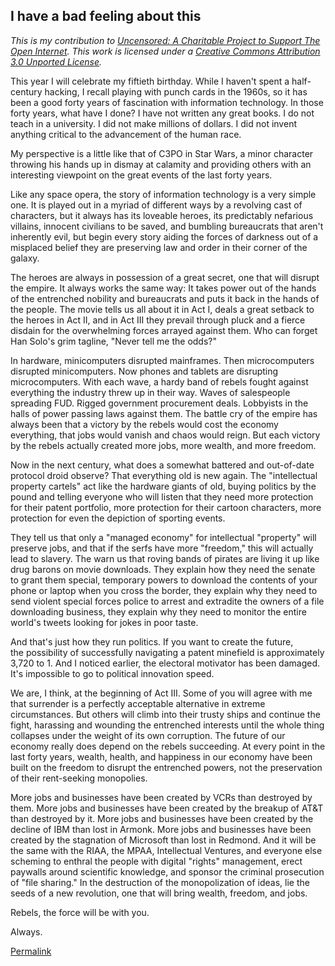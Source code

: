 ## I have a bad feeling about this

_This is my contribution to [Uncensored: A Charitable Project to Support The Open Internet](http://leanpub.com/uncensored). This work is licensed under a [Creative Commons Attribution 3.0 Unported License](http://creativecommons.org/licenses/by/3.0/)._

This year I will celebrate my fiftieth birthday. While I haven't spent a half-century hacking, I recall playing with punch cards in the 1960s, so it has been a good forty years of fascination with information technology. In those forty years, what have I done? I have not written any great books. I do not teach in a university. I did not make millions of dollars. I did not invent anything critical to the advancement of the human race.

My perspective is a little like that of C3PO in Star Wars, a minor character throwing his hands up in dismay at calamity and providing others with an interesting viewpoint on the great events of the last forty years.

Like any space opera, the story of information technology is a very simple one. It is played out in a myriad of different ways by a revolving cast of characters, but it always has its loveable heroes, its predictably nefarious villains, innocent civilians to be saved, and bumbling bureaucrats that aren't inherently evil, but begin every story aiding the forces of darkness out of a misplaced belief they are preserving law and order in their corner of the galaxy.

The heroes are always in possession of a great secret, one that will disrupt the empire. It always works the same way: It takes power out of the hands of the entrenched nobility and bureaucrats and puts it back in the hands of the people. The movie tells us all about it in Act I, deals a great setback to the heroes in Act II, and in Act III they prevail through pluck and a fierce disdain for the overwhelming forces arrayed against them. Who can forget Han Solo's grim tagline, "Never tell me the odds?"

In hardware, minicomputers disrupted mainframes. Then microcomputers disrupted minicomputers. Now phones and tablets are disrupting microcomputers. With each wave, a hardy band of rebels fought against everything the industry threw up in their way. Waves of salespeople spreading FUD. Rigged government procurement deals. Lobbyists in the halls of power passing laws against them. The battle cry of the empire has always been that a victory by the rebels would cost the economy everything, that jobs would vanish and chaos would reign. But each victory by the rebels actually created more jobs, more wealth, and more freedom.

Now in the next century, what does a somewhat battered and out-of-date protocol droid observe? That everything old is new again. The "intellectual property cartels" act like the hardware giants of old, buying politics by the pound and telling everyone who will listen that they need more protection for their patent portfolio, more protection for their cartoon characters, more protection for even the depiction of sporting events.

They tell us that only a "managed economy" for intellectual "property" will preserve jobs, and that if the serfs have more "freedom," this will actually lead to slavery. The warn us that roving bands of pirates are living it up like drug barons on movie downloads. They explain how they need the senate to grant them special, temporary powers to download the contents of your phone or laptop when you cross the border, they explain why they need to send violent special forces police to arrest and extradite the owners of a file downloading business, they explain why they need to monitor the entire world's tweets looking for jokes in poor taste.

And that's just how they run politics. If you want to create the future, the possibility of successfully navigating a patent minefield is approximately 3,720 to 1. And I noticed earlier, the electoral motivator has been damaged. It's impossible to go to political innovation speed.

We are, I think, at the beginning of Act III. Some of you will agree with me that surrender is a perfectly acceptable alternative in extreme circumstances. But others will climb into their trusty ships and continue the fight, harassing and wounding the entrenched interests until the whole thing collapses under the weight of its own corruption. The future of our economy really does depend on the rebels succeeding. At every point in the last forty years, wealth, health, and happiness in our economy have been built on the freedom to disrupt the entrenched powers, not the preservation of their rent-seeking monopolies.

More jobs and businesses have been created by VCRs than destroyed by them. More jobs and businesses have been created by the breakup of AT&T than destroyed by it. More jobs and businesses have been created by the decline of IBM than lost in Armonk. More jobs and businesses have been created by the stagnation of Microsoft than lost in Redmond. And it will be the same with the RIAA, the MPAA, Intellectual Ventures, and everyone else scheming to enthral the people with digital "rights" management, erect paywalls around scientific knowledge, and sponsor the criminal prosecution of "file sharing." In the destruction of the monopolization of ideas, lie the seeds of a new revolution, one that will bring wealth, freedom, and jobs.

Rebels, the force will be with you.

Always.

[Permalink](http://raganwald.posterous.com/i-have-a-bad-feeling-about-this)
